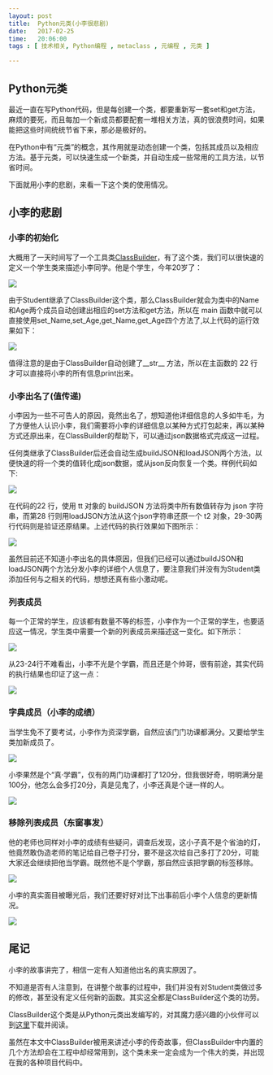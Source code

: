 ```yaml
--- 
layout: post
title:  Python元类(小李很悲剧)
date:   2017-02-25
time:   20:06:00
tags : [ 技术相关, Python编程 , metaclass , 元编程 , 元类 ]

---
```


## Python元类

最近一直在写Python代码，但是每创建一个类，都要重新写一套set和get方法，麻烦的要死，而且每加一个新成员都要配套一堆相关方法，真的很浪费时间，如果能把这些时间统统节省下来，那必是极好的。
    
在Python中有“元类”的概念，其作用就是动态创建一个类，包括其成员以及相应方法。基于元类，可以快速生成一个新类，并自动生成一些常用的工具方法，以节省时间。

下面就用小李的悲剧，来看一下这个类的使用情况。

## 小李的悲剧

### 小李的初始化

大概用了一天时间写了一个工具类[ClassBuilder](/files/ClassBuilder.py)，有了这个类，我们可以很快速的定义一个学生类来描述小李同学。他是个学生，今年20岁了：

![](/images/2017_02_25_19_56/1.png)

由于Student继承了ClassBuilder这个类，那么ClassBuilder就会为类中的Name和Age两个成员自动创建出相应的set方法和get方法，所以在 main 函数中就可以直接使用set\_Name,set\_Age,get\_Name,get\_Age四个方法了,以上代码的运行效果如下：

![](/images/2017_02_25_19_56/2.png)

值得注意的是由于ClassBuilder自动创建了\_\_str\_\_ 方法，所以在主函数的 22 行才可以直接将小李的所有信息print出来。

### 小李出名了(值传递)

小李因为一些不可告人的原因，竟然出名了，想知道他详细信息的人多如牛毛，为了方便他人认识小李，我们需要将小李的详细信息以某种方式打包起来，再以某种方式还原出来，在ClassBuilder的帮助下，可以通过json数据格式完成这一过程。

任何类继承了ClassBuilder后还会自动生成buildJSON和loadJSON两个方法，以便快速的将一个类的值转化成json数据，或从json反向恢复一个类。样例代码如下:

![](/images/2017_02_25_19_56/3.png)

在代码的22 行，使用 tt 对象的 buildJSON 方法将类中所有数值转存为 json 字符串，而第28 行则用loadJSON方法从这个json字符串还原一个 t2 对象，29-30两行代码则是验证还原结果。上述代码的执行效果如下图所示：

![](/images/2017_02_25_19_56/4.png)

虽然目前还不知道小李出名的具体原因，但我们已经可以通过buildJSON和loadJSON两个方法分发小李的详细个人信息了，要注意我们并没有为Student类添加任何与之相关的代码，想想还真有些小激动呢。

### 列表成员

每一个正常的学生，应该都有数量不等的标签，小李作为一个正常的学生，也要适应这一情况，学生类中需要一个新的列表成员来描述这一变化。如下所示：

![](/images/2017_02_25_19_56/5.png)

从23-24行不难看出，小李不光是个学霸，而且还是个帅哥，很有前途，其实代码的执行结果也印证了这一点：

![](/images/2017_02_25_19_56/6.png)

### 字典成员（小李的成绩）

当学生免不了要考试，小李作为资深学霸，自然应该门门功课都满分。又要给学生类加新成员了。

![](/images/2017_02_25_19_56/7.png)

小李果然是个“真·学霸”，仅有的两门功课都打了120分，但我很好奇，明明满分是100分，他怎么会多打20分，真是见鬼了，小李还真是个谜一样的人。

![](/images/2017_02_25_19_56/8.png)

### 移除列表成员（东窗事发）

他的老师也同样对小李的成绩有些疑问，调查后发现，这小子真不是个省油的灯，他竟然敢伪造老师的笔记给自己卷子打分，要不是这次给自己多打了20分，可能大家还会继续把他当学霸。既然他不是个学霸，那自然应该把学霸的标签移除。

![](/images/2017_02_25_19_56/9.png)

小李的真实面目被曝光后，我们还要好好对比下出事前后小李个人信息的更新情况。

![](/images/2017_02_25_19_56/10.png)

## 尾记

小李的故事讲完了，相信一定有人知道他出名的真实原因了。

不知道是否有人注意到，在讲整个故事的过程中，我们并没有对Student类做过多的修改，甚至没有定义任何新的函数。其实这全都是ClassBuilder这个类的功劳。

ClassBuilder这个类是从Python元类出发编写的，对其魔力感兴趣的小伙伴可以到[这里](/files/ClassBuilder.py)下载并阅读。

虽然在本文中ClassBuilder被用来讲述小李的传奇故事，但ClassBuilder中内置的几个方法却会在工程中却经常用到，这个类未来一定会成为一个伟大的类，并出现在我的各种项目代码中。
